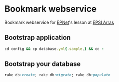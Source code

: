 # Bookmark webservice

Bookmark webservice for [EPNet](http://epnet.fr)'s lesson at [EPSI Arras](http://epsi.fr)

## Bootstrap application

```rb
cd config && cp database.yml{.sample,} && cd -
```

## Bootstrap your database

```rb
rake db:create; rake db:migrate; rake db:populate
```
